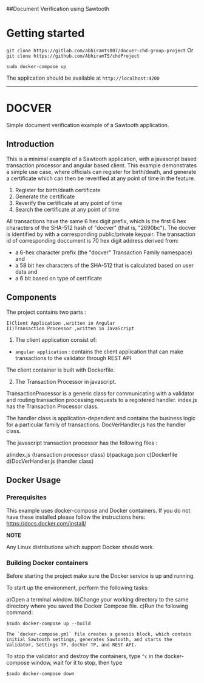 ##Document Verification using Sawtooth

	 	 	 	
# Getting started

`git clone https://gitlab.com/abhiramts007/docver-chd-group-project`
Or
`git clone https://github.com/AbhiramTS/chdProject`


`sudo docker-compose up`

The application should be available at `http://localhost:4200`

---------------------------------------------------------
# DOCVER

Simple document verification example of a Sawtooth application.

## Introduction

This is a minimal example of a Sawtooth application, with a javascript based transaction processor and angular based client. This example demonstrates a simple use case, where officials can register for birth/death, and generate a certificate which can then be reverified at any point of time in the feature.

1. Register for birth/death certificate
2. Generate the certificate
3. Reverify the certificate at any point of time
4. Search the certificate at any point of time

All transactions have the same 6 hex digit prefix, which is the first 6 hex characters of the SHA-512 hash of "docver" (that is, "2690bc").
The docver is identified by with a corresponding public/private keypair.
The transaction id of corresponding doccument is 70 hex digit address derived from:
* a 6-hex character prefix (the "docver" Transaction Family namespace) and
* a 58 bit hex characters of the SHA-512 that is calculated based on user data and
* a 6 bit based on type of certificate

## Components
The project contains two parts :


	I)Client Application ,written in Angular
	II)Transaction Processor ,written in JavaScript

1. The client application consist of:

* `angular application` : contains the client application that can make transactions to the validator through REST API


The client container is built with Dockerfile.

2. The Transaction Processor in javascript.

TransactionProcessor is a generic class for communicating with a validator and routing transaction processing requests to a registered handler.
index.js has the Transaction Processor class.

The handler class is application-dependent and contains the business logic for a particular family of transactions.
DocVerHandler.js has the handler class.

The javascript transaction processor has the following files :

a)index.js (transaction processor class)
b)package.json
c)Dockerfile
d)DocVerHandler.js (handler class)


## Docker Usage
### Prerequisites
This example uses docker-compose and Docker containers. If you do not have these installed please follow the instructions here: https://docs.docker.com/install/

**NOTE**

Any Linux distributions which support Docker should work.

### Building Docker containers

Before starting the project make sure the Docker service is up and running.

To start up the environment, perform the following tasks:

a)Open a terminal window.
b)Change your working directory to the same directory where you saved the Docker Compose file.
c)Run the following command:


	$sudo docker-compose up --build

	The `docker-compose.yml` file creates a genesis block, which contain initial Sawtooth settings, generates Sawtooth, and starts the Validator, Settings TP, docVer TP, and REST API.


To stop the validator and destroy the containers, type `^c` in the docker-compose window, wait for it to stop, then type

	$sudo docker-compose down




